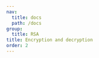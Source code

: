 ```yaml
---
nav:
  title: docs
  path: /docs
group:
  title: RSA
title: Encryption and decryption
order: 2
---
```

